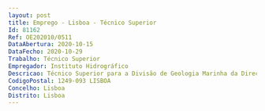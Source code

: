 ```yaml
--- 
layout: post
title: Emprego - Lisboa - Técnico Superior
Id: 81162
Ref: OE202010/0511
DataAbertura: 2020-10-15
DataFecho: 2020-10-29
Trabalho: Técnico Superior
Empregador: Instituto Hidrográfico
Descricao: Técnico Superior para a Divisão de Geologia Marinha da Direção Técnica
CodigoPostal: 1249-093 LISBOA
Concelho: Lisboa
Distrito: Lisboa
--- 
```

